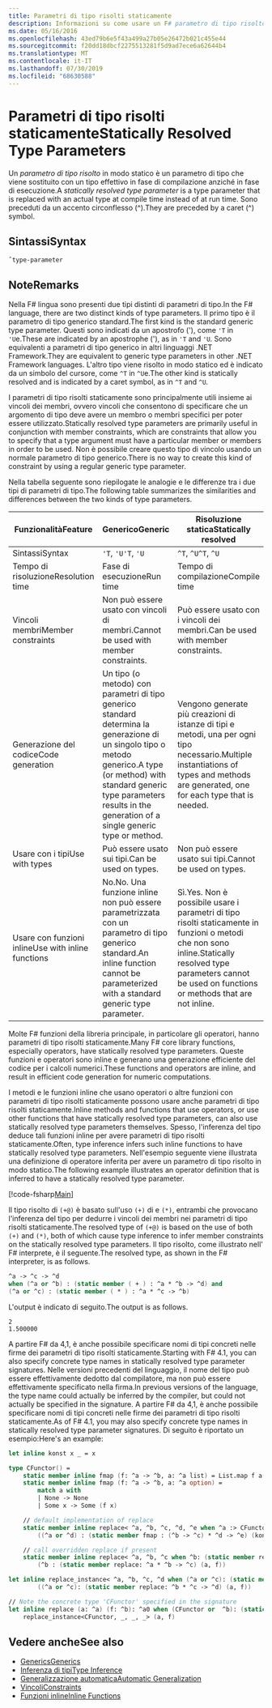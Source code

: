 ```yaml
---
title: Parametri di tipo risolti staticamente
description: Informazioni su come usare un F# parametro di tipo risolto in modo statico, che viene sostituito con un tipo effettivo in fase di compilazione anziché in fase di esecuzione.
ms.date: 05/16/2016
ms.openlocfilehash: 43ed79b6e5f43a499a27b05e26472b021c455e44
ms.sourcegitcommit: f20dd18dbcf2275513281f5d9ad7ece6a62644b4
ms.translationtype: MT
ms.contentlocale: it-IT
ms.lasthandoff: 07/30/2019
ms.locfileid: "68630588"
---
```

# <a name="statically-resolved-type-parameters"></a><span data-ttu-id="ec944-103">Parametri di tipo risolti staticamente</span><span class="sxs-lookup"><span data-stu-id="ec944-103">Statically Resolved Type Parameters</span></span>

<span data-ttu-id="ec944-104">Un *parametro di tipo risolto* in modo statico è un parametro di tipo che viene sostituito con un tipo effettivo in fase di compilazione anziché in fase di esecuzione.</span><span class="sxs-lookup"><span data-stu-id="ec944-104">A *statically resolved type parameter* is a type parameter that is replaced with an actual type at compile time instead of at run time.</span></span> <span data-ttu-id="ec944-105">Sono preceduti da un accento circonflesso (^).</span><span class="sxs-lookup"><span data-stu-id="ec944-105">They are preceded by a caret (^) symbol.</span></span>

## <a name="syntax"></a><span data-ttu-id="ec944-106">Sintassi</span><span class="sxs-lookup"><span data-stu-id="ec944-106">Syntax</span></span>

```
ˆtype-parameter
```

## <a name="remarks"></a><span data-ttu-id="ec944-107">Note</span><span class="sxs-lookup"><span data-stu-id="ec944-107">Remarks</span></span>

<span data-ttu-id="ec944-108">Nella F# lingua sono presenti due tipi distinti di parametri di tipo.</span><span class="sxs-lookup"><span data-stu-id="ec944-108">In the F# language, there are two distinct kinds of type parameters.</span></span> <span data-ttu-id="ec944-109">Il primo tipo è il parametro di tipo generico standard.</span><span class="sxs-lookup"><span data-stu-id="ec944-109">The first kind is the standard generic type parameter.</span></span> <span data-ttu-id="ec944-110">Questi sono indicati da un apostrofo ('), come `'T` in `'U`e.</span><span class="sxs-lookup"><span data-stu-id="ec944-110">These are indicated by an apostrophe ('), as in `'T` and `'U`.</span></span> <span data-ttu-id="ec944-111">Sono equivalenti a parametri di tipo generico in altri linguaggi .NET Framework.</span><span class="sxs-lookup"><span data-stu-id="ec944-111">They are equivalent to generic type parameters in other .NET Framework languages.</span></span> <span data-ttu-id="ec944-112">L'altro tipo viene risolto in modo statico ed è indicato da un simbolo del cursore, come `^T` in `^U`e.</span><span class="sxs-lookup"><span data-stu-id="ec944-112">The other kind is statically resolved and is indicated by a caret symbol, as in `^T` and `^U`.</span></span>

<span data-ttu-id="ec944-113">I parametri di tipo risolti staticamente sono principalmente utili insieme ai vincoli dei membri, ovvero vincoli che consentono di specificare che un argomento di tipo deve avere un membro o membri specifici per poter essere utilizzato.</span><span class="sxs-lookup"><span data-stu-id="ec944-113">Statically resolved type parameters are primarily useful in conjunction with member constraints, which are constraints that allow you to specify that a type argument must have a particular member or members in order to be used.</span></span> <span data-ttu-id="ec944-114">Non è possibile creare questo tipo di vincolo usando un normale parametro di tipo generico.</span><span class="sxs-lookup"><span data-stu-id="ec944-114">There is no way to create this kind of constraint by using a regular generic type parameter.</span></span>

<span data-ttu-id="ec944-115">Nella tabella seguente sono riepilogate le analogie e le differenze tra i due tipi di parametri di tipo.</span><span class="sxs-lookup"><span data-stu-id="ec944-115">The following table summarizes the similarities and differences between the two kinds of type parameters.</span></span>

|<span data-ttu-id="ec944-116">Funzionalità</span><span class="sxs-lookup"><span data-stu-id="ec944-116">Feature</span></span>|<span data-ttu-id="ec944-117">Generico</span><span class="sxs-lookup"><span data-stu-id="ec944-117">Generic</span></span>|<span data-ttu-id="ec944-118">Risoluzione statica</span><span class="sxs-lookup"><span data-stu-id="ec944-118">Statically resolved</span></span>|
|-------|-------|-------------------|
|<span data-ttu-id="ec944-119">Sintassi</span><span class="sxs-lookup"><span data-stu-id="ec944-119">Syntax</span></span>|<span data-ttu-id="ec944-120">`'T`, `'U`</span><span class="sxs-lookup"><span data-stu-id="ec944-120">`'T`, `'U`</span></span>|<span data-ttu-id="ec944-121">`^T`, `^U`</span><span class="sxs-lookup"><span data-stu-id="ec944-121">`^T`, `^U`</span></span>|
|<span data-ttu-id="ec944-122">Tempo di risoluzione</span><span class="sxs-lookup"><span data-stu-id="ec944-122">Resolution time</span></span>|<span data-ttu-id="ec944-123">Fase di esecuzione</span><span class="sxs-lookup"><span data-stu-id="ec944-123">Run time</span></span>|<span data-ttu-id="ec944-124">Tempo di compilazione</span><span class="sxs-lookup"><span data-stu-id="ec944-124">Compile time</span></span>|
|<span data-ttu-id="ec944-125">Vincoli membri</span><span class="sxs-lookup"><span data-stu-id="ec944-125">Member constraints</span></span>|<span data-ttu-id="ec944-126">Non può essere usato con vincoli di membri.</span><span class="sxs-lookup"><span data-stu-id="ec944-126">Cannot be used with member constraints.</span></span>|<span data-ttu-id="ec944-127">Può essere usato con i vincoli dei membri.</span><span class="sxs-lookup"><span data-stu-id="ec944-127">Can be used with member constraints.</span></span>|
|<span data-ttu-id="ec944-128">Generazione del codice</span><span class="sxs-lookup"><span data-stu-id="ec944-128">Code generation</span></span>|<span data-ttu-id="ec944-129">Un tipo (o metodo) con parametri di tipo generico standard determina la generazione di un singolo tipo o metodo generico.</span><span class="sxs-lookup"><span data-stu-id="ec944-129">A type (or method) with standard generic type parameters results in the generation of a single generic type or method.</span></span>|<span data-ttu-id="ec944-130">Vengono generate più creazioni di istanze di tipi e metodi, una per ogni tipo necessario.</span><span class="sxs-lookup"><span data-stu-id="ec944-130">Multiple instantiations of types and methods are generated, one for each type that is needed.</span></span>|
|<span data-ttu-id="ec944-131">Usare con i tipi</span><span class="sxs-lookup"><span data-stu-id="ec944-131">Use with types</span></span>|<span data-ttu-id="ec944-132">Può essere usato sui tipi.</span><span class="sxs-lookup"><span data-stu-id="ec944-132">Can be used on types.</span></span>|<span data-ttu-id="ec944-133">Non può essere usato sui tipi.</span><span class="sxs-lookup"><span data-stu-id="ec944-133">Cannot be used on types.</span></span>|
|<span data-ttu-id="ec944-134">Usare con funzioni inline</span><span class="sxs-lookup"><span data-stu-id="ec944-134">Use with inline functions</span></span>|<span data-ttu-id="ec944-135">No.</span><span class="sxs-lookup"><span data-stu-id="ec944-135">No.</span></span> <span data-ttu-id="ec944-136">Una funzione inline non può essere parametrizzata con un parametro di tipo generico standard.</span><span class="sxs-lookup"><span data-stu-id="ec944-136">An inline function cannot be parameterized with a standard generic type parameter.</span></span>|<span data-ttu-id="ec944-137">Sì.</span><span class="sxs-lookup"><span data-stu-id="ec944-137">Yes.</span></span> <span data-ttu-id="ec944-138">Non è possibile usare i parametri di tipo risolti staticamente in funzioni o metodi che non sono inline.</span><span class="sxs-lookup"><span data-stu-id="ec944-138">Statically resolved type parameters cannot be used on functions or methods that are not inline.</span></span>|

<span data-ttu-id="ec944-139">Molte F# funzioni della libreria principale, in particolare gli operatori, hanno parametri di tipo risolti staticamente.</span><span class="sxs-lookup"><span data-stu-id="ec944-139">Many F# core library functions, especially operators, have statically resolved type parameters.</span></span> <span data-ttu-id="ec944-140">Queste funzioni e operatori sono inline e generano una generazione efficiente del codice per i calcoli numerici.</span><span class="sxs-lookup"><span data-stu-id="ec944-140">These functions and operators are inline, and result in efficient code generation for numeric computations.</span></span>

<span data-ttu-id="ec944-141">I metodi e le funzioni inline che usano operatori o altre funzioni con parametri di tipo risolti staticamente possono usare anche parametri di tipo risolti staticamente.</span><span class="sxs-lookup"><span data-stu-id="ec944-141">Inline methods and functions that use operators, or use other functions that have statically resolved type parameters, can also use statically resolved type parameters themselves.</span></span> <span data-ttu-id="ec944-142">Spesso, l'inferenza del tipo deduce tali funzioni inline per avere parametri di tipo risolti staticamente.</span><span class="sxs-lookup"><span data-stu-id="ec944-142">Often, type inference infers such inline functions to have statically resolved type parameters.</span></span> <span data-ttu-id="ec944-143">Nell'esempio seguente viene illustrata una definizione di operatore inferita per avere un parametro di tipo risolto in modo statico.</span><span class="sxs-lookup"><span data-stu-id="ec944-143">The following example illustrates an operator definition that is inferred to have a statically resolved type parameter.</span></span>

[!code-fsharp[Main](~/samples/snippets/fsharp/lang-ref-3/snippet401.fs)]

<span data-ttu-id="ec944-144">Il tipo risolto di `(+@)` è basato sull'uso `(+)` di e `(*)`, entrambi che provocano l'inferenza del tipo per dedurre i vincoli dei membri nei parametri di tipo risolti staticamente.</span><span class="sxs-lookup"><span data-stu-id="ec944-144">The resolved type of `(+@)` is based on the use of both `(+)` and `(*)`, both of which cause type inference to infer member constraints on the statically resolved type parameters.</span></span> <span data-ttu-id="ec944-145">Il tipo risolto, come illustrato nell' F# interprete, è il seguente.</span><span class="sxs-lookup"><span data-stu-id="ec944-145">The resolved type, as shown in the F# interpreter, is as follows.</span></span>

```fsharp
^a -> ^c -> ^d
when (^a or ^b) : (static member ( + ) : ^a * ^b -> ^d) and
(^a or ^c) : (static member ( * ) : ^a * ^c -> ^b)
```

<span data-ttu-id="ec944-146">L'output è indicato di seguito.</span><span class="sxs-lookup"><span data-stu-id="ec944-146">The output is as follows.</span></span>

```
2
1.500000
```

<span data-ttu-id="ec944-147">A partire F# da 4,1, è anche possibile specificare nomi di tipi concreti nelle firme dei parametri di tipo risolti staticamente.</span><span class="sxs-lookup"><span data-stu-id="ec944-147">Starting with F# 4.1, you can also specify concrete type names in statically resolved type parameter signatures.</span></span>  <span data-ttu-id="ec944-148">Nelle versioni precedenti del linguaggio, il nome del tipo può essere effettivamente dedotto dal compilatore, ma non può essere effettivamente specificato nella firma.</span><span class="sxs-lookup"><span data-stu-id="ec944-148">In previous versions of the language, the type name could actually be inferred by the compiler, but could not actually be specified in the signature.</span></span>  <span data-ttu-id="ec944-149">A partire F# da 4,1, è anche possibile specificare nomi di tipi concreti nelle firme dei parametri di tipo risolti staticamente.</span><span class="sxs-lookup"><span data-stu-id="ec944-149">As of F# 4.1, you may also specify concrete type names in statically resolved type parameter signatures.</span></span> <span data-ttu-id="ec944-150">Di seguito è riportato un esempio:</span><span class="sxs-lookup"><span data-stu-id="ec944-150">Here's an example:</span></span>

```fsharp
let inline konst x _ = x

type CFunctor() = 
    static member inline fmap (f: ^a -> ^b, a: ^a list) = List.map f a
    static member inline fmap (f: ^a -> ^b, a: ^a option) =
        match a with
        | None -> None
        | Some x -> Some (f x)

    // default implementation of replace
    static member inline replace< ^a, ^b, ^c, ^d, ^e when ^a :> CFunctor and (^a or ^d): (static member fmap: (^b -> ^c) * ^d -> ^e) > (a, f) =
        ((^a or ^d) : (static member fmap : (^b -> ^c) * ^d -> ^e) (konst a, f))

    // call overridden replace if present
    static member inline replace< ^a, ^b, ^c when ^b: (static member replace: ^a * ^b -> ^c)>(a: ^a, f: ^b) =
        (^b : (static member replace: ^a * ^b -> ^c) (a, f))

let inline replace_instance< ^a, ^b, ^c, ^d when (^a or ^c): (static member replace: ^b * ^c -> ^d)> (a: ^b, f: ^c) =
        ((^a or ^c): (static member replace: ^b * ^c -> ^d) (a, f))

// Note the concrete type 'CFunctor' specified in the signature
let inline replace (a: ^a) (f: ^b): ^a0 when (CFunctor or  ^b): (static member replace: ^a *  ^b ->  ^a0) =
    replace_instance<CFunctor, _, _, _> (a, f)
```

## <a name="see-also"></a><span data-ttu-id="ec944-151">Vedere anche</span><span class="sxs-lookup"><span data-stu-id="ec944-151">See also</span></span>

- [<span data-ttu-id="ec944-152">Generics</span><span class="sxs-lookup"><span data-stu-id="ec944-152">Generics</span></span>](index.md)
- [<span data-ttu-id="ec944-153">Inferenza di tipi</span><span class="sxs-lookup"><span data-stu-id="ec944-153">Type Inference</span></span>](../type-inference.md)
- [<span data-ttu-id="ec944-154">Generalizzazione automatica</span><span class="sxs-lookup"><span data-stu-id="ec944-154">Automatic Generalization</span></span>](automatic-generalization.md)
- [<span data-ttu-id="ec944-155">Vincoli</span><span class="sxs-lookup"><span data-stu-id="ec944-155">Constraints</span></span>](constraints.md)
- [<span data-ttu-id="ec944-156">Funzioni inline</span><span class="sxs-lookup"><span data-stu-id="ec944-156">Inline Functions</span></span>](../functions/inline-functions.md)
